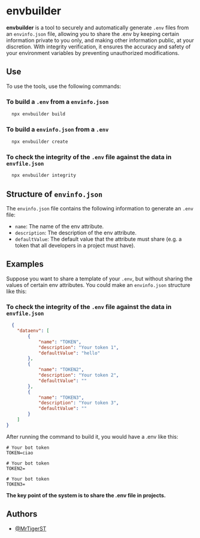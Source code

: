 # envbuilder

**envbuilder** is a tool to securely and automatically generate `.env` files from an `envinfo.json` file, allowing you to share the .env by keeping certain information private to you only, and making other information public, at your discretion. With integrity verification, it ensures the accuracy and safety of your environment variables by preventing unauthorized modifications.

## Use

To use the tools, use the following commands:


### To build a `.env` from a `envinfo.json`
```bash
  npx envbuilder build
```

### To build a `envinfo.json` from a `.env`
```bash
  npx envbuilder create
```

### To check the integrity of the `.env` file against the data in `envfile.json`
```bash
  npx envbuilder integrity
```
## Structure of `envinfo.json`

The `envinfo.json` file contains the following information to generate an `.env` file:

- `name`: The name of the env attribute.
- `description`: The description of the env attribute.
- `defaultValue`: The default value that the attribute must share (e.g. a token that all developers in a project must have).
## Examples

Suppose you want to share a template of your `.env`, but without sharing the values ​​of certain env attributes. You could make an `envinfo.json` structure like this:

### To check the integrity of the `.env` file against the data in `envfile.json`
```json
  {
    "dataenv": [
        {
            "name": "TOKEN",
            "description": "Your token 1",
            "defaultValue": "hello"
        },
        {
            "name": "TOKEN2",
            "description": "Your token 2",
            "defaultValue": ""
        },
        {
            "name": "TOKEN3",
            "description": "Your token 3",
            "defaultValue": ""
        }
    ]
}
```

After running the command to build it, you would have a .env like this:
```env
# Your bot token
TOKEN=ciao

# Your bot token
TOKEN2=

# Your bot token
TOKEN3=
```

**The key point of the system is to share the .env file in projects.**
## Authors

- [@MrTigerST](https://www.github.com/MrTigerST)